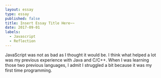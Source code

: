 ```yaml
---
layout: essay
type: essay
published: false
title: Insert Essay Title Here~~
date: 2017-09-01
labels:
  - Javascript
  - Reflection
---
```


JavaScript was not as bad as I thought it would be. I think what helped a lot was my previous experience with Java and C/C++. When I was learning those two previous languages, I admit I struggled a bit because it was my first time programming. 
